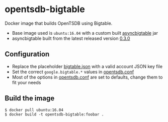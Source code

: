 # opentsdb-bigtable
Docker image that builds OpenTSDB using Bigtable.

* Base image used is `ubuntu:16.04` with a custom built [asyncbigtable](https://github.com/OpenTSDB/asyncbigtable) jar
* asyncbigtable built from the latest released version [0.3.0](https://github.com/OpenTSDB/asyncbigtable/releases/tag/v0.3.0)

## Configuration
* Replace the placeholder [bigtable.json](files/bigtable.json) with a valid account JSON key file
* Set the correct `google.bigtable.*` values in [opentsdb.conf](files/opentsdb.conf)
* Most of the options in [opentsdb.conf](files/opentsdb.conf) are set to defaults, change them to fit your needs

## Build the image
```
$ docker pull ubuntu:16.04
$ docker build -t opentsdb-bigtable:foobar .
```

